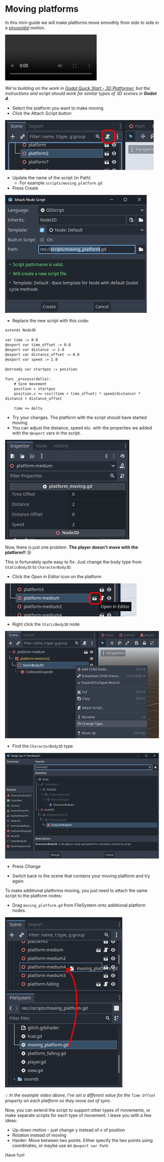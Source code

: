 # Moving platforms

In this mini-guide we will make platforms move smoothly from side to side in a [_sinusoidal_](https://en.wikipedia.org/wiki/Sine_wave) motion.

<video controls src="./moving_platforms/example.mp4" title="Title"></video>

 *We're building on the work in [Godot Quick Start - 3D Platformer](./quick_start_3d_platformer), but the instructions and script should work for similar types of 3D scenes in **Godot 4**.*

* Select the platform you want to make moving
* Click the Attach Script button

![Attach Script](moving_platforms/attach_script.png)

* Update the name of the script (in Path)
  * For example `scripts/moving_platform.gd`
* Press Create

![Name moving_platform.gd](moving_platforms/script_name.png)

* Replace the new script with this code:

```gdscript
extends Node3D

var time := 0.0
@export var time_offset := 0.0
@export var distance := 2.0
@export var distance_offset := 0.0
@export var speed := 2.0

@onready var startpos := position

func _process(delta):
	# Sine movement
	position = startpos
	position.x += cos((time + time_offset) * speed/distance) * distance + distance_offset

	time += delta
```

* Try your changes. The platform with the script should have started moving.
* You can adjust the distance, speed etc. with the properties we added with the `@export` vars in the script.

![Moving Platform Properties](moving_platforms/properties.png)

Now, there is just one problem. **The player doesn't move with the platform!!** 😢

This is fortunately quite easy to fix: Just change the body type from `StaticBody3D` to `CharacterBody3D`:

* Click the *Open in Editor* icon on the platform

![Open In Editor](moving_platforms/open_in_editor.png)

* Right click the `StaticBody3D` node

![Change Type](moving_platforms/change_body_type.png)

* Find the `CharacterBody3D` type

![CharacterBody3D](moving_platforms/characterbody3d.png)

* Press *Change*

* Switch back to the scene that contains your moving platform and try again.

To make additional platforms moving, you just need to attach the same script to the platform nodes:

* Drag `moving_platform.gd` from FileSystem onto additional platform nodes.

![Drag moving_platform.gd](moving_platforms/drag_script.png)

💡 _In the example video above, I've set a different value for the `Time Offset` property on each platform so they move out of sync._

Now, you can extend the script to support other types of movements, or make separate scripts for each type of movement. I leave you with a few ideas:

* Up-down motion - just change y instead of x of position
* Rotation instead of moving
* Harder: Move between two points. Either specify the two points using coordinates, or maybe use an `@export var Path`

Have fun!
